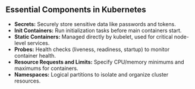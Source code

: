## Essential Components in Kubernetes

- **Secrets:** Securely store sensitive data like passwords and tokens.
- **Init Containers:** Run initialization tasks before main containers start.
- **Static Containers:** Managed directly by kubelet, used for critical node-level services.
- **Probes:** Health checks (liveness, readiness, startup) to monitor container health.
- **Resource Requests and Limits:** Specify CPU/memory minimums and maximums for containers.
- **Namespaces:** Logical partitions to isolate and organize cluster resources.
